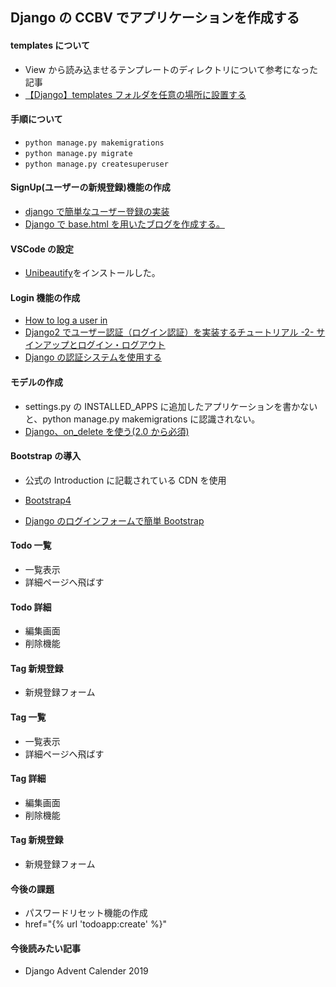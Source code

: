 ## Django の CCBV でアプリケーションを作成する

#### templates について

- View から読み込ませるテンプレートのディレクトリについて参考になった記事
- [【Django】templates フォルダを任意の場所に設置する](https://canon1ky.hatenablog.com/entry/2018/12/02/190253)

#### 手順について

- `python manage.py makemigrations`
- `python manage.py migrate`
- `python manage.py createsuperuser`

#### SignUp(ユーザーの新規登録)機能の作成

- [django で簡単なユーザー登録の実装](https://qiita.com/hayata-yamamoto/items/00072091caa5921fc819)
- [Django で base.html を用いたブログを作成する。](https://qiita.com/k7daiki/items/59ed1d5fc91c639e2284)

#### VSCode の設定

- [Unibeautify](https://github.com/Unibeautify/vscode)をインストールした。

#### Login 機能の作成

- [How to log a user in](https://docs.djangoproject.com/en/3.0/topics/auth/default/#how-to-log-a-user-in)
- [Django2 でユーザー認証（ログイン認証）を実装するチュートリアル -2- サインアップとログイン・ログアウト](https://it-engineer-lab.com/archives/544)
- [Django の認証システムを使用する](https://docs.djangoproject.com/ja/2.0/topics/auth/default/#all-authentication-views)

#### モデルの作成

- settings.py の INSTALLED_APPS に追加したアプリケーションを書かないと、python manage.py makemigrations に認識されない。
- [Django、on_delete を使う(2.0 から必須) ](https://narito.ninja/blog/detail/73/)

#### Bootstrap の導入

- 公式の Introduction に記載されている CDN を使用
- [Bootstrap4](https://getbootstrap.com/)

- [Django のログインフォームで簡単 Bootstrap](https://qiita.com/ShortArrow/items/d5aa536feb12296b1b30)

#### Todo 一覧

- 一覧表示
- 詳細ページへ飛ばす

#### Todo 詳細

- 編集画面
- 削除機能

#### Tag 新規登録

- 新規登録フォーム

#### Tag 一覧

- 一覧表示
- 詳細ページへ飛ばす

#### Tag 詳細

- 編集画面
- 削除機能

#### Tag 新規登録

- 新規登録フォーム

#### 今後の課題

- パスワードリセット機能の作成
- href="{% url 'todoapp:create' %}"

#### 今後読みたい記事

- Django Advent Calender 2019
